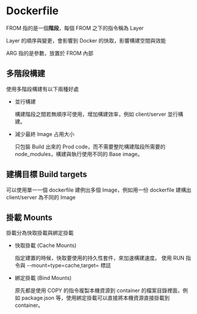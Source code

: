 # Dockerfile

FROM 指的是一個**階段**，每個 FROM 之下的指令稱為 Layer

Layer 的順序與變更，會影響到 Docker 的快取，影響構建空間與效能

ARG 指的是參數，放置於 FROM 內部

## 多階段構建

使用多階段構建有以下兩種好處

+ 並行構建

    構建階段之間若無順序可使用，增加構建效率，例如 client/server 並行構建。

+ 減少最終 Image 占用大小
    
    只包裝 Build 出來的 Prod code，而不需要整陀構建階段所需要的 node_modules，構建與執行使用不同的 Base image。

## 建構目標 Build targets

可以使用單一一個 dockerfile 建例出多個 Image，例如用一份 dockerfile 建構出 client/server 為不同的 Image

## 掛載 Mounts

掛載分為快取掛載與綁定掛載

+ 快取掛載 (Cache Mounts)

    指定建置的時候，快取要使用的持久性套件，來加速構建速度。
    使用 RUN 指令與 --mount=type=cache,target=<path> 標誌

+ 綁定掛載 (Bind Mounts)

    原先都是使用 COPY 的指令複製本機資源到 container 的檔案目錄裡面，例如 package.json 等，使用綁定掛載可以直接將本機資源直接掛載到 container。